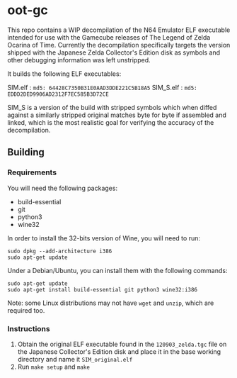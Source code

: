 # oot-gc

This repo contains a WIP decompilation of the N64 Emulator ELF executable intended for use with the Gamecube releases of The Legend of Zelda Ocarina of Time. Currently the decompilation specifically targets the version shipped with the Japanese Zelda Collector's Edition disk as symbols and other debugging information was left unstripped.

It builds the following ELF executables:

SIM.elf   : `md5: 64428C7350B31E0AAD3DDE221C5B18A5`
SIM_S.elf : `md5: EDDD2DED9906AD2312F7EC585B3D72CE`

SIM_S is a version of the build with stripped symbols which when diffed against a similarly stripped original matches byte for byte if assembled and linked, which is the most realistic goal for verifying the accuracy of the decompilation.

## Building

### Requirements

You will need the following packages:
* build-essential
* git
* python3
* wine32

In order to install the 32-bits version of Wine, you will need to run:

```
sudo dpkg --add-architecture i386
sudo apt-get update
```

Under a Debian/Ubuntu, you can install them with the following commands:

```
sudo apt-get update
sudo apt-get install build-essential git python3 wine32:i386
```

Note: some Linux distributions may not have ``wget`` and ``unzip``, which are required too.

### Instructions

1. Obtain the original ELF executable found in the `120903_zelda.tgc` file on the Japanese Collector's Edition disk and place it in the base working directory and name it `SIM_original.elf`
2. Run `make setup` and `make`
